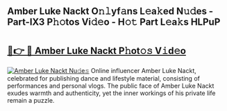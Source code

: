 ## Amber Luke Nackt O𝚗𝚕yf𝚊ns L𝚎a𝚔ed N𝚞𝚍es - Part-IX3 P𝚑𝚘tos Vi𝚍𝚎o - H𝚘𝚝 Part L𝚎a𝚔s HLPuP

# <h2><a href="http://kf9ho39.oniu.top/?m=Amber+Luke+Nackt">🔗👉 🔴 Amber Luke Nackt P𝚑ot𝚘𝚜 V𝚒d𝚎o</a></h2>

[![Amber Luke Nackt Nu𝚍e𝚜](https://i.imgur.com/0qMVB7G.gif)](http://kf9ho39.oniu.top/?m=Amber+Luke+Nackt)
Online influencer Amber Luke Nackt, celebrated for publishing dance and lifestyle material, consisting of performances and personal vlogs. The public face of Amber Luke Nackt exudes warmth and authenticity, yet the inner workings of his private life remain a puzzle.  
